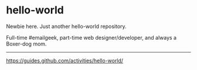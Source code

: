 # hello-world
Newbie here. Just another hello-world repository.

Full-time #emailgeek, part-time web designer/developer, and always a Boxer-dog mom. 

--------
https://guides.github.com/activities/hello-world/
